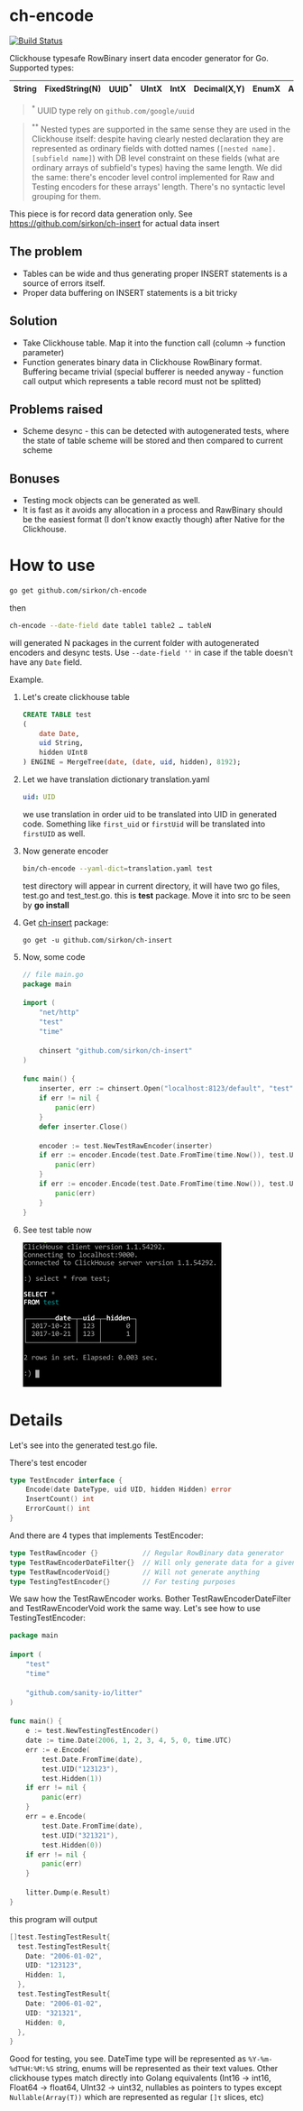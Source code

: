 # ch-encode
[![Build Status](https://travis-ci.org/sirkon/ch-encode.svg?branch=master)](https://travis-ci.org/sirkon/ch-encode)

Clickhouse typesafe RowBinary insert data encoder generator for Go. Supported types:

String | FixedString(N) | UUID<sup>*</sup> | UIntX | IntX |Decimal(X,Y)| EnumX | Array(T)|FloatX|Nested<sup>**</sup>|Nullable(T)|
-------|----------------|------|-------|------|-------------|-------|---------|------|------|--------|

> <sup>*</sup> UUID type rely on `github.com/google/uuid` 


> <sup>\*\*</sup> Nested types are supported in the same sense they are used in the Clickhouse itself: despite having clearly 
nested declaration they are represented as ordinary fields with dotted names (`[nested name].[subfield name]`) with DB level
constraint on these fields (what are ordinary arrays of subfield's types) having the same length. We did the same: there's encoder level control implemented for Raw and Testing encoders for these arrays' length. There's no syntactic level grouping for them.

This piece is for record data generation only. See https://github.com/sirkon/ch-insert for actual data insert

## The problem
* Tables can be wide and thus generating proper INSERT statements is a source of errors itself.
* Proper data buffering on INSERT statements is a bit tricky

## Solution
* Take Clickhouse table. Map it into the function call (column → function parameter)
* Function generates binary data in Clickhouse RowBinary format. Buffering became trivial (special bufferer is needed anyway - 
function call output which represents a table record must not be splitted)

## Problems raised
* Scheme desync - this can be detected with autogenerated tests, where the state of table scheme will be stored and then compared to current scheme

## Bonuses
* Testing mock objects can be generated as well.
* It is fast as it avoids any allocation in a process and RawBinary should be the easiest format (I don't know exactly though) after Native for the Clickhouse.


# How to use
```bash
go get github.com/sirkon/ch-encode
```
then
```bash
ch-encode --date-field date table1 table2 … tableN
```
will generated N packages in the current folder with autogenerated encoders and desync tests. Use `--date-field ''` in case if the table doesn't have any `Date` field.

Example.

1. Let's create clickhouse table
    ```sql
    CREATE TABLE test
    (
        date Date, 
        uid String, 
        hidden UInt8
    ) ENGINE = MergeTree(date, (date, uid, hidden), 8192);
    ```
2. Let we have translation dictionary translation.yaml
    ```yaml
    uid: UID
    ```
    we use translation in order uid to be translated into UID in generated code. Something like
    `first_uid` or `firstUid` will be translated into `firstUID` as well.
3. Now generate encoder
    ```bash
    bin/ch-encode --yaml-dict=translation.yaml test
    ```
    test directory will appear in current directory, it will have two go files, test.go and test_test.go.
    this is **test** package. Move it into src to be seen by **go install**
 4. Get [ch-insert](https://github.com/sirkon/ch-insert) package:
    ```
    go get -u github.com/sirkon/ch-insert
    ```
 5. Now, some code
    ```go
    // file main.go
    package main
     
    import (
     	"net/http"
     	"test"
     	"time"
     
     	chinsert "github.com/sirkon/ch-insert"
    )
     
    func main() {
     	inserter, err := chinsert.Open("localhost:8123/default", "test", 10*1024*1024, 1024*1024*1024)
     	if err != nil {
     		panic(err)
     	}
     	defer inserter.Close()
     
     	encoder := test.NewTestRawEncoder(inserter)
     	if err := encoder.Encode(test.Date.FromTime(time.Now()), test.UID("123"), test.Hidden(1)); err != nil {
     		panic(err)
     	}
     	if err := encoder.Encode(test.Date.FromTime(time.Now()), test.UID("123"), test.Hidden(0)); err != nil {
     		panic(err)
     	}
    }

    ```
6. See test table now

    ![Screenshot](screenshot.png)
    
# Details
Let's see into the generated test.go file.

There's test encoder
```go
type TestEncoder interface {
	Encode(date DateType, uid UID, hidden Hidden) error
	InsertCount() int
	ErrorCount() int
}
```

And there are 4 types that implements TestEncoder:
```go
type TestRawEncoder {}           // Regular RowBinary data generator
type TestRawEncoderDateFilter{}  // Will only generate data for a given date
type TestRawEncoderVoid{}        // Will not generate anything
type TestingTestEncoder{}        // For testing purposes
```

We saw how the TestRawEncoder works. Bother TestRawEncoderDateFilter and TestRawEncoderVoid work the same way. Let's see how to use TestingTestEncoder:
```go
package main

import (
	"test"
	"time"

	"github.com/sanity-io/litter"
)

func main() {
	e := test.NewTestingTestEncoder()
	date := time.Date(2006, 1, 2, 3, 4, 5, 0, time.UTC)
	err := e.Encode(
		test.Date.FromTime(date),
		test.UID("123123"),
		test.Hidden(1))
	if err != nil {
		panic(err)
	}
	err = e.Encode(
		test.Date.FromTime(date),
		test.UID("321321"),
		test.Hidden(0))
	if err != nil {
		panic(err)
	}

	litter.Dump(e.Result)
}

```
this program will output
```go
[]test.TestingTestResult{
  test.TestingTestResult{
    Date: "2006-01-02",
    UID: "123123",
    Hidden: 1,
  },
  test.TestingTestResult{
    Date: "2006-01-02",
    UID: "321321",
    Hidden: 0,
  },
}
```
Good for testing, you see. 
DateTime type will be represented as `%Y-%m-%dT%H:%M:%S` string, enums will be represented as their text values. Other clickhouse types match directly into Golang equivalents (Int16 -> int16, Float64 -> float64, UInt32 -> uint32, nullables as pointers to types except `Nullable(Array(T))` which are represented as regular `[]τ` slices, etc)
